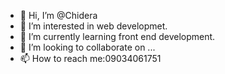 - 👋 Hi, I’m @Chidera
- 👀 I’m interested in web developmet.
- 🌱 I’m currently learning front end development.
- 💞️ I’m looking to collaborate on ...
- 📫 How to reach me:09034061751

<!---
chidera/chidera is a ✨ special ✨ repository because its `README.md` (this file) appears on your GitHub profile.
You can click the Preview link to take a look at your changes.
--->
